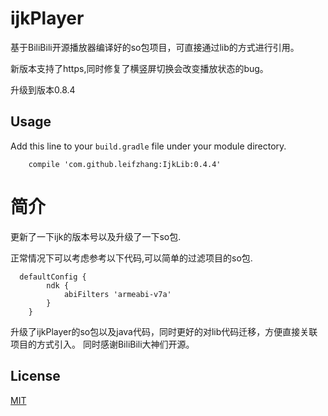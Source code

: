 # ijkPlayer
基于BiliBili开源播放器编译好的so包项目，可直接通过lib的方式进行引用。

新版本支持了https,同时修复了横竖屏切换会改变播放状态的bug。

升级到版本0.8.4

## Usage
Add this line to your `build.gradle` file under your module directory. 

```
    compile 'com.github.leifzhang:IjkLib:0.4.4'
```

# 简介
更新了一下ijk的版本号以及升级了一下so包.

正常情况下可以考虑参考以下代码,可以简单的过滤项目的so包.

```
  defaultConfig {
        ndk {
            abiFilters 'armeabi-v7a'
        }
    }
```

升级了ijkPlayer的so包以及java代码，同时更好的对lib代码迁移，方便直接关联项目的方式引入。
同时感谢BiliBili大神们开源。

## License
[MIT](https://opensource.org/licenses/MIT)